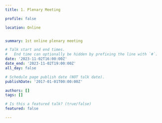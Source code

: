 ```yaml
---
title: 1. Plenary Meeting

profile: false

location: Online


summary: 1st online plenary meeting

# Talk start and end times.
#   End time can optionally be hidden by prefixing the line with `#`.
date: '2023-11-02T16:00:00Z'
date_end: '2023-11-02T19:00:00Z'
all_day: false

# Schedule page publish date (NOT talk date).
publishDate: '2017-01-01T00:00:00Z'

authors: []
tags: []

# Is this a featured talk? (true/false)
featured: false

---
```

